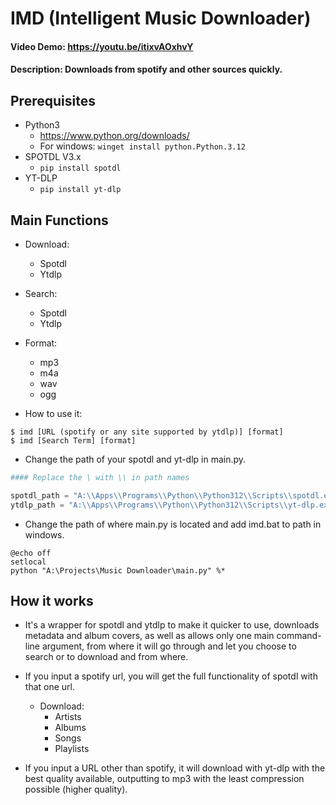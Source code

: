 # IMD (Intelligent Music Downloader)
#### Video Demo:  https://youtu.be/itixvAOxhvY
#### Description: Downloads from spotify and other sources quickly.


## Prerequisites
- Python3
  - https://www.python.org/downloads/
  - For windows: `winget install python.Python.3.12`
- SPOTDL V3.x
  - `pip install spotdl`
- YT-DLP
  - `pip install yt-dlp`


## Main Functions
- Download:
  - Spotdl
  - Ytdlp

- Search:
  - Spotdl
  - Ytdlp

- Format:
  - mp3
  - m4a
  - wav
  - ogg


- How to use it:
```
$ imd [URL (spotify or any site supported by ytdlp)] [format]
$ imd [Search Term] [format]
```
- Change the path of your spotdl and yt-dlp in main.py.
```python
#### Replace the \ with \\ in path names

spotdl_path = "A:\\Apps\\Programs\\Python\\Python312\\Scripts\\spotdl.exe"
ytdlp_path = "A:\\Apps\\Programs\\Python\\Python312\\Scripts\\yt-dlp.exe"

```

- Change the path of where main.py is located and add imd.bat to path in windows.
```batch
@echo off
setlocal
python "A:\Projects\Music Downloader\main.py" %*
```

## How it works
- It's a wrapper for spotdl and ytdlp to make it quicker to use, downloads metadata and album covers, as well as allows only one main command-line argument, from where it will go through and let you choose to search or to download and from where.

- If you input a spotify url, you will get the full functionality of spotdl with that one url.
  - Download:
    - Artists
    - Albums
    - Songs
    - Playlists

- If you input a URL other than spotify, it will download with yt-dlp with the best quality available, outputting to mp3 with the least compression possible (higher quality).
